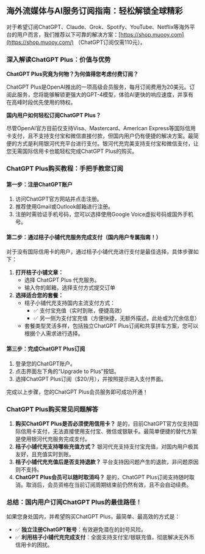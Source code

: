 ## 海外流媒体与AI服务订阅指南：轻松解锁全球精彩

对于希望订阅ChatGPT、Claude、Grok、Spotify、YouTube、Netflix等海外平台的用户而言，我们推荐以下可靠的解决方案：[https://shop.muooy.com](https://shop.muooy.com/) （ChatGPT订阅仅需110元）。

### 深入解读ChatGPT Plus：价值与优势

**ChatGPT Plus究竟为何物？为何值得您考虑付费订阅？**

ChatGPT Plus是OpenAI推出的一项高级会员服务，每月订阅费用为20美元。订阅此服务，您将能够解锁更强大的GPT-4模型，体验AI更快的响应速度，并享有在高峰时段优先使用的特权。

**国内用户如何轻松订阅ChatGPT Plus？**

尽管OpenAI官方目前仅支持Visa、Mastercard、American Express等国际信用卡支付，且不支持支付宝和微信直接付款，但国内用户仍有便捷的解决方案。最简便的方式是利用银河代充平台进行支付。银河代充完美支持支付宝和微信支付，让您无需国际信用卡也能轻松完成ChatGPT Plus的购买。

### ChatGPT Plus购买教程：手把手教您订阅

#### 第一步：注册ChatGPT账户

1. 访问ChatGPT官方网站并点击注册。
2. 推荐使用Gmail或Outlook邮箱进行注册。
3. 注册时需验证手机号码，您可以选择使用Google Voice虚拟号码或国外手机号。

#### 第二步：通过桔子小铺代充服务完成支付（国内用户专属指南！）

对于没有国际信用卡的用户，通过桔子小铺代充进行支付是最佳选择，具体步骤如下：

1.  **打开桔子小铺文章：**
    *   选择 ChatGPT Plus 代充服务。
    *   输入你的邮箱，选择支付方式提交订单
2.  **选择适合您的套餐：**
    *   桔子小铺代充支持国内主流支付方式：
        *   ✅ 支付宝充值（实时到账，便捷高效）
        *   ✅ 另一侧为支付宝充值（方便快捷，无额外描述，此处或为冗余信息）
    *   套餐类型灵活多样，包括独立ChatGPT Plus订阅和共享拼车方案，您可以根据个人需求进行选择。

#### 第三步：完成ChatGPT Plus订阅

1.  登录您的ChatGPT账户。
2.  点击界面左下角的“Upgrade to Plus”按钮。
3.  选择ChatGPT Plus订阅（$20/月），并按照提示进入支付界面。

完成以上步骤，您的ChatGPT Plus会员服务即可成功开通！

### ChatGPT Plus购买常见问题解答

1.  **购买ChatGPT Plus是否必须使用信用卡？**
    是的，目前ChatGPT官方仅支持国际信用卡支付，无法直接使用支付宝、微信或银联卡。最简单便捷的替代方案是使用银河代充服务完成支付。
2.  **桔子小铺代充支持哪些充值方式？**
    银河代充支持支付宝充值，对国内用户极其友好，且充值实时到账。
3.  **桔子小铺代充充值后是否支持退款？**
    平台支持因问题产生的退款，非问题原因则不支持。
4.  **ChatGPT Plus会员可以随时取消吗？**
    是的，ChatGPT Plus订阅支持随时取消。取消后，会员资格在当前订阅周期结束前仍然有效，且不会自动续费。

### 总结：国内用户订阅ChatGPT Plus的最佳路径！

如果您身处国内，并希望购买ChatGPT Plus，最简单、最高效的方式是：

*   ✅ **独立注册ChatGPT账号**：有效避免潜在的封号风险。
*   ✅ **利用桔子小铺代充完成支付**：全面支持支付宝/银联充值，彻底解决无外币信用卡的困扰。
